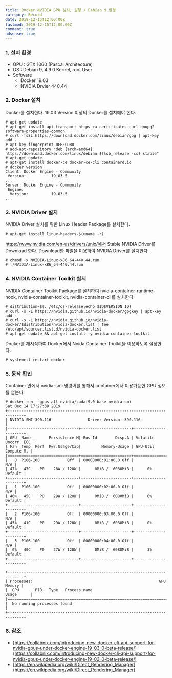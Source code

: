 ```yaml
---
title: Docker NVIDIA GPU 설치, 실행 / Debian 9 환경
category: Record
date: 2019-12-15T12:00:00Z
lastmod: 2019-12-15T12:00:00Z
comment: true
adsense: true
---
```


### 1. 설치 환경

* GPU : GTX 1060 (Pascal Architecture)
* OS : Debian 9, 4.9.0 Kernel, root User
* Software
  * Docker 19.03
  * NVIDIA Drvier 440.44

### 2. Docker 설치

Docker를 설치한다. 19.03 Version 이상의 Docker를 설치해야 한다.

~~~
# apt-get update
# apt-get install apt-transport-https ca-certificates curl gnupg2 software-properties-common
# curl -fsSL https://download.docker.com/linux/debian/gpg | apt-key add -
# apt-key fingerprint 0EBFCD88
# add-apt-repository "deb [arch=amd64] https://download.docker.com/linux/debian $(lsb_release -cs) stable"
# apt-get update
# apt-get install docker-ce docker-ce-cli containerd.io
# docker version
Client: Docker Engine - Community
 Version:           19.03.5
...
Server: Docker Engine - Community
 Engine:
  Version:          19.03.5
...
~~~

### 3. NVIDIA Driver 설치

NVIDIA Driver 설치를 위한 Linux Header Package를 설치한다.

~~~
# apt-get install linux-headers-$(uname -r)
~~~

https://www.nvidia.com/en-us/drivers/unix/에서 Stable NVIDIA Driver를 Download 한다. Download한 파일을 이용하여 NVIDIA Driver를 설치한다.

~~~
# chmod +x NVIDIA-Linux-x86_64-440.44.run 
# ./NVIDIA-Linux-x86_64-440.44.run
~~~

### 4. NVIDIA Container Toolkit 설치

NVIDIA Container Toolkit Package를 설치하여 nvidia-container-runtime-hook, nvidia-container-toolkit, nvidia-container-cli를 설치한다.

~~~
# distribution=$(. /etc/os-release;echo $ID$VERSION_ID)
# curl -s -L https://nvidia.github.io/nvidia-docker/gpgkey | apt-key add -
# curl -s -L https://nvidia.github.io/nvidia-docker/$distribution/nvidia-docker.list | tee /etc/apt/sources.list.d/nvidia-docker.list
# apt-get update && apt-get install -y nvidia-container-toolkit
~~~

Docker를 재시작하여 Docker에서 Nvida Container Toolkit을 이용하도록 설정한다.

~~~
# systemctl restart docker
~~~

### 5. 동작 확인

Container 안에서 nvidia-smi 명령어를 통해서 container에서 이용가능한 GPU 정보를 얻는다.

~~~
# docker run --gpus all nvidia/cuda:9.0-base nvidia-smi
Sat Dec 14 17:27:38 2019
+-----------------------------------------------------------------------------+
| NVIDIA-SMI 390.116                Driver Version: 390.116                   |
|-------------------------------+----------------------+----------------------+
| GPU  Name        Persistence-M| Bus-Id        Disp.A | Volatile Uncorr. ECC |
| Fan  Temp  Perf  Pwr:Usage/Cap|         Memory-Usage | GPU-Util  Compute M. |
|===============================+======================+======================|
|   0  P106-100            Off  | 00000000:01:00.0 Off |                  N/A |
| 47%   47C    P0    28W / 120W |      0MiB /  6080MiB |      0%      Default |
+-------------------------------+----------------------+----------------------+
|   1  P106-100            Off  | 00000000:02:00.0 Off |                  N/A |
| 46%   45C    P0    29W / 120W |      0MiB /  6080MiB |      0%      Default |
+-------------------------------+----------------------+----------------------+
|   2  P106-100            Off  | 00000000:03:00.0 Off |                  N/A |
| 45%   41C    P0    29W / 120W |      0MiB /  6080MiB |      0%      Default |
+-------------------------------+----------------------+----------------------+
|   3  P106-100            Off  | 00000000:04:00.0 Off |                  N/A |
|  0%   40C    P0    27W / 120W |      0MiB /  6080MiB |      3%      Default |
+-------------------------------+----------------------+----------------------+

+-----------------------------------------------------------------------------+
| Processes:                                                       GPU Memory |
|  GPU       PID   Type   Process name                             Usage      |
|=============================================================================|
|  No running processes found                                                 |
+-----------------------------------------------------------------------------+
~~~

### 6. 참조

* [https://collabnix.com/introducing-new-docker-cli-api-support-for-nvidia-gpus-under-docker-engine-19-03-0-beta-release/](https://collabnix.com/introducing-new-docker-cli-api-support-for-nvidia-gpus-under-docker-engine-19-03-0-beta-release/)
* [https://en.wikipedia.org/wiki/Direct_Rendering_Manager](https://en.wikipedia.org/wiki/Direct_Rendering_Manager)